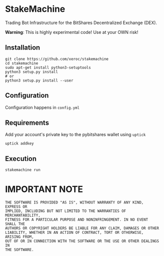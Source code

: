 # StakeMachine

Trading Bot Infrastructure for the BitShares Decentralized Exchange
(DEX).

**Warning**: This is highly experimental code! Use at your OWN risk!

## Installation

    git clone https://github.com/xeroc/stakemachine
    cd stakemachine
    sudo apt-get install python3-setuptools
    python3 setup.py install
    # or
    python3 setup.py install --user

## Configuration

Configuration happens in `config.yml`

## Requirements

Add your account's private key to the pybitshares wallet using `uptick`

    uptick addkey

## Execution

    stakemachine run

# IMPORTANT NOTE

    THE SOFTWARE IS PROVIDED "AS IS", WITHOUT WARRANTY OF ANY KIND, EXPRESS OR
    IMPLIED, INCLUDING BUT NOT LIMITED TO THE WARRANTIES OF MERCHANTABILITY,
    FITNESS FOR A PARTICULAR PURPOSE AND NONINFRINGEMENT. IN NO EVENT SHALL THE
    AUTHORS OR COPYRIGHT HOLDERS BE LIABLE FOR ANY CLAIM, DAMAGES OR OTHER
    LIABILITY, WHETHER IN AN ACTION OF CONTRACT, TORT OR OTHERWISE, ARISING FROM,
    OUT OF OR IN CONNECTION WITH THE SOFTWARE OR THE USE OR OTHER DEALINGS IN
    THE SOFTWARE.
